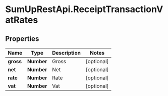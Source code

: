 # SumUpRestApi.ReceiptTransactionVatRates

## Properties
Name | Type | Description | Notes
------------ | ------------- | ------------- | -------------
**gross** | **Number** | Gross | [optional] 
**net** | **Number** | Net | [optional] 
**rate** | **Number** | Rate | [optional] 
**vat** | **Number** | Vat | [optional] 
